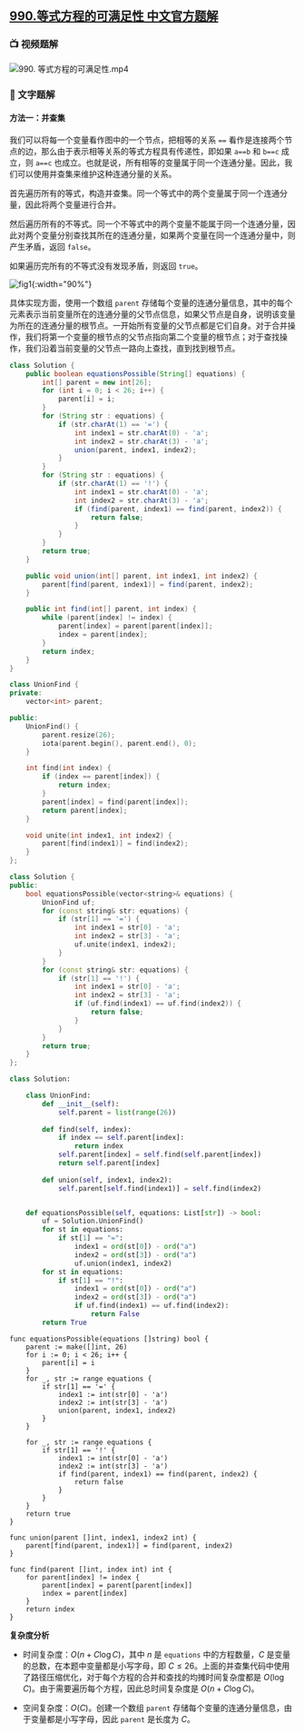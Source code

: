 ## [990.等式方程的可满足性 中文官方题解](https://leetcode.cn/problems/satisfiability-of-equality-equations/solutions/100000/deng-shi-fang-cheng-de-ke-man-zu-xing-by-leetcode-)

### 📺 视频题解  
![990. 等式方程的可满足性.mp4](fa3c8d24-ca62-4a44-bff8-bae421e2838c)

### 📖 文字题解
#### 方法一：并查集

我们可以将每一个变量看作图中的一个节点，把相等的关系 `==` 看作是连接两个节点的边，那么由于表示相等关系的等式方程具有传递性，即如果 `a==b` 和 `b==c` 成立，则 `a==c` 也成立。也就是说，所有相等的变量属于同一个连通分量。因此，我们可以使用并查集来维护这种连通分量的关系。

首先遍历所有的等式，构造并查集。同一个等式中的两个变量属于同一个连通分量，因此将两个变量进行合并。

然后遍历所有的不等式。同一个不等式中的两个变量不能属于同一个连通分量，因此对两个变量分别查找其所在的连通分量，如果两个变量在同一个连通分量中，则产生矛盾，返回 `false`。

如果遍历完所有的不等式没有发现矛盾，则返回 `true`。

![fig1](https://assets.leetcode-cn.com/solution-static/990/990_fig1.gif){:width="90%"}

具体实现方面，使用一个数组 `parent` 存储每个变量的连通分量信息，其中的每个元素表示当前变量所在的连通分量的父节点信息，如果父节点是自身，说明该变量为所在的连通分量的根节点。一开始所有变量的父节点都是它们自身。对于合并操作，我们将第一个变量的根节点的父节点指向第二个变量的根节点；对于查找操作，我们沿着当前变量的父节点一路向上查找，直到找到根节点。

```Java [sol1-Java]
class Solution {
    public boolean equationsPossible(String[] equations) {
        int[] parent = new int[26];
        for (int i = 0; i < 26; i++) {
            parent[i] = i;
        }
        for (String str : equations) {
            if (str.charAt(1) == '=') {
                int index1 = str.charAt(0) - 'a';
                int index2 = str.charAt(3) - 'a';
                union(parent, index1, index2);
            }
        }
        for (String str : equations) {
            if (str.charAt(1) == '!') {
                int index1 = str.charAt(0) - 'a';
                int index2 = str.charAt(3) - 'a';
                if (find(parent, index1) == find(parent, index2)) {
                    return false;
                }
            }
        }
        return true;
    }

    public void union(int[] parent, int index1, int index2) {
        parent[find(parent, index1)] = find(parent, index2);
    }

    public int find(int[] parent, int index) {
        while (parent[index] != index) {
            parent[index] = parent[parent[index]];
            index = parent[index];
        }
        return index;
    }
}
```

```C++ [sol1-C++]
class UnionFind {
private:
    vector<int> parent;

public:
    UnionFind() {
        parent.resize(26);
        iota(parent.begin(), parent.end(), 0);
    }

    int find(int index) {
        if (index == parent[index]) {
            return index;
        }
        parent[index] = find(parent[index]);
        return parent[index];
    }

    void unite(int index1, int index2) {
        parent[find(index1)] = find(index2);
    }
};

class Solution {
public:
    bool equationsPossible(vector<string>& equations) {
        UnionFind uf;
        for (const string& str: equations) {
            if (str[1] == '=') {
                int index1 = str[0] - 'a';
                int index2 = str[3] - 'a';
                uf.unite(index1, index2);
            }
        }
        for (const string& str: equations) {
            if (str[1] == '!') {
                int index1 = str[0] - 'a';
                int index2 = str[3] - 'a';
                if (uf.find(index1) == uf.find(index2)) {
                    return false;
                }
            }
        }
        return true;
    }
};
```

```Python [sol1-Python3]
class Solution:

    class UnionFind:
        def __init__(self):
            self.parent = list(range(26))
        
        def find(self, index):
            if index == self.parent[index]:
                return index
            self.parent[index] = self.find(self.parent[index])
            return self.parent[index]
        
        def union(self, index1, index2):
            self.parent[self.find(index1)] = self.find(index2)


    def equationsPossible(self, equations: List[str]) -> bool:
        uf = Solution.UnionFind()
        for st in equations:
            if st[1] == "=":
                index1 = ord(st[0]) - ord("a")
                index2 = ord(st[3]) - ord("a")
                uf.union(index1, index2)
        for st in equations:
            if st[1] == "!":
                index1 = ord(st[0]) - ord("a")
                index2 = ord(st[3]) - ord("a")
                if uf.find(index1) == uf.find(index2):
                    return False
        return True
```

```golang [sol1-Golang]
func equationsPossible(equations []string) bool {
    parent := make([]int, 26)
    for i := 0; i < 26; i++ {
        parent[i] = i
    }
    for _, str := range equations {
        if str[1] == '=' {
            index1 := int(str[0] - 'a')
            index2 := int(str[3] - 'a')
            union(parent, index1, index2)
        }
    }

    for _, str := range equations {
        if str[1] == '!' {
            index1 := int(str[0] - 'a')
            index2 := int(str[3] - 'a')
            if find(parent, index1) == find(parent, index2) {
                return false
            }
        }
    }
    return true
}

func union(parent []int, index1, index2 int) {
    parent[find(parent, index1)] = find(parent, index2)
}

func find(parent []int, index int) int {
    for parent[index] != index {
        parent[index] = parent[parent[index]]
        index = parent[index]
    }
    return index
}
```

**复杂度分析**

* 时间复杂度：$O(n+C \log C)$，其中 $n$ 是 `equations` 中的方程数量，$C$ 是变量的总数，在本题中变量都是小写字母，即 $C \leq 26$。上面的并查集代码中使用了路径压缩优化，对于每个方程的合并和查找的均摊时间复杂度都是 $O(\log C)$。由于需要遍历每个方程，因此总时间复杂度是 $O(n+C \log C)$。

* 空间复杂度：$O(C)$。创建一个数组 `parent` 存储每个变量的连通分量信息，由于变量都是小写字母，因此 `parent` 是长度为 $C$。